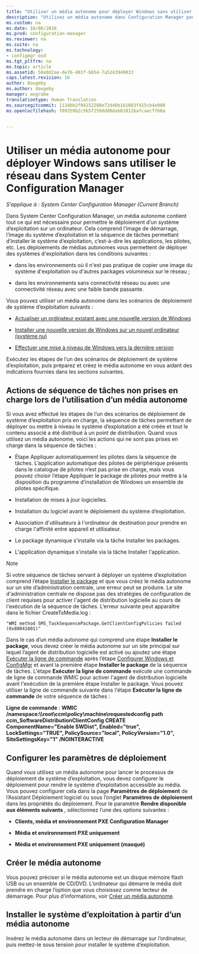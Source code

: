 ```yaml
---
title: "Utiliser un média autonome pour déployer Windows sans utiliser le réseau | System Center Configuration Manager"
description: "Utilisez un média autonome dans Configuration Manager pour déployer des systèmes d’exploitation lorsque la bande passante est limitée ou comme option pour actualiser, installer ou mettre à niveau des ordinateurs."
ms.custom: na
ms.date: 10/06/2016
ms.prod: configuration-manager
ms.reviewer: na
ms.suite: na
ms.technology:
- configmgr-osd
ms.tgt_pltfrm: na
ms.topic: article
ms.assetid: 58a0d2ae-de76-401f-b854-7a5243949033
caps.latest.revision: 16
author: Dougeby
ms.author: dougeby
manager: angrobe
translationtype: Human Translation
ms.sourcegitcommit: 1134bb2f04152288e72d40b1b1083f415cb4e900
ms.openlocfilehash: f09359b2c565f259ddd0dab01812bafcaecff60a


---
```

# <a name="use-stand-alone-media-to-deploy-windows-without-using-the-network-in-system-center-configuration-manager"></a>Utiliser un média autonome pour déployer Windows sans utiliser le réseau dans System Center Configuration Manager

*S’applique à : System Center Configuration Manager (Current Branch)*

Dans System Center Configuration Manager, un média autonome contient tout ce qui est nécessaire pour permettre le déploiement d’un système d’exploitation sur un ordinateur. Cela comprend l’image de démarrage, l’image du système d’exploitation et la séquence de tâches permettant d’installer le système d’exploitation, c’est-à-dire les applications, les pilotes, etc. Les déploiements de médias autonomes vous permettent de déployer des systèmes d'exploitation dans les conditions suivantes :  

-   dans les environnements où il n'est pas pratique de copier une image du système d'exploitation ou d'autres packages volumineux sur le réseau ;  

-   dans les environnements sans connectivité réseau ou avec une connectivité réseau avec une faible bande passante.  

Vous pouvez utiliser un média autonome dans les scénarios de déploiement de système d’exploitation suivants :  

-   [Actualiser un ordinateur existant avec une nouvelle version de Windows](refresh-an-existing-computer-with-a-new-version-of-windows.md)  

-   [Installer une nouvelle version de Windows sur un nouvel ordinateur (système nu)](install-new-windows-version-new-computer-bare-metal.md)  

-   [Effectuer une mise à niveau de Windows vers la dernière version](upgrade-windows-to-the-latest-version.md)  

 Exécutez les étapes de l’un des scénarios de déploiement de système d’exploitation, puis préparez et créez le média autonome en vous aidant des indications fournies dans les sections suivantes.  

## <a name="task-sequence-actions-not-supported-when-using-stand-alone-media"></a>Actions de séquence de tâches non prises en charge lors de l’utilisation d’un média autonome  
 Si vous avez effectué les étapes de l’un des scénarios de déploiement de système d’exploitation pris en charge, la séquence de tâches permettant de déployer ou mettre à niveau le système d’exploitation a été créée et tout le contenu associé a été distribué à un point de distribution. Quand vous utilisez un média autonome, voici les actions qui ne sont pas prises en charge dans la séquence de tâches :  

-   Étape Appliquer automatiquement les pilotes dans la séquence de tâches. L’application automatique des pilotes de périphérique présents dans le catalogue de pilotes n’est pas prise en charge, mais vous pouvez choisir l’étape Appliquer le package de pilotes pour mettre à la disposition du programme d’installation de Windows un ensemble de pilotes spécifique.  

-   Installation de mises à jour logicielles.  

-   Installation du logiciel avant le déploiement du système d’exploitation.  

-   Association d'utilisateurs à l'ordinateur de destination pour prendre en charge l'affinité entre appareil et utilisateur.  

-   Le package dynamique s'installe via la tâche Installer les packages.  

-   L'application dynamique s'installe via la tâche Installer l'application.  

> [!NOTE]  
>  Si votre séquence de tâches servant à déployer un système d’exploitation comprend l’étape [Installer le package](../understand/task-sequence-steps.md#BKMK_InstallPackage) et que vous créez le média autonome sur un site d’administration centrale, une erreur peut se produire. Le site d'administration centrale ne dispose pas des stratégies de configuration de client requises pour activer l'agent de distribution logicielle au cours de l'exécution de la séquence de tâches. L’erreur suivante peut apparaître dans le fichier CreateTsMedia.log :  
>   
>  `"WMI method SMS_TaskSequencePackage.GetClientConfigPolicies failed (0x80041001)"`
>   
>  Dans le cas d’un média autonome qui comprend une étape **Installer le package**, vous devez créer le média autonome sur un site principal sur lequel l’agent de distribution logicielle est activé ou ajoutez une étape [Exécuter la ligne de commande](../understand/task-sequence-steps.md#BKMK_RunCommandLine) après l’étape [Configurer Windows et ConfigMgr](../understand/task-sequence-steps.md#BKMK_SetupWindowsandConfigMgr) et avant la première étape **Installer le package** de la séquence de tâches. L'étape **Exécuter la ligne de commande** exécute une commande de ligne de commande WMIC pour activer l'agent de distribution logicielle avant l'exécution de la première étape Installer le package. Vous pouvez utiliser la ligne de commande suivante dans l'étape **Exécuter la ligne de commande** de votre séquence de tâches :  
>   
>  **Ligne de commande** : **WMIC /namespace:\\\root\ccm\policy\machine\requestedconfig path ccm_SoftwareDistributionClientConfig CREATE ComponentName="Enable SWDist", Enabled="true", LockSettings="TRUE", PolicySource="local", PolicyVersion="1.0", SiteSettingsKey="1" /NOINTERACTIVE**  

## <a name="configure-deployment-settings"></a>Configurer les paramètres de déploiement  
 Quand vous utilisez un média autonome pour lancer le processus de déploiement de système d’exploitation, vous devez configurer le déploiement pour rendre le système d’exploitation accessible au média. Vous pouvez configurer cela dans la page **Paramètres de déploiement** de l’Assistant Déploiement logiciel ou sous l’onglet **Paramètres de déploiement** dans les propriétés du déploiement.  Pour le paramètre **Rendre disponible aux éléments suivants** , sélectionnez l’une des options suivantes :  

-   **Clients, média et environnement PXE Configuration Manager**  

-   **Média et environnement PXE uniquement**  

-   **Média et environnement PXE uniquement (masqué)**  

## <a name="create-the-stand-alone-media"></a>Créer le média autonome  
 Vous pouvez préciser si le média autonome est un disque mémoire flash USB ou un ensemble de CD/DVD. L’ordinateur qui démarre le média doit prendre en charge l’option que vous choisissez comme lecteur de démarrage. Pour plus d’informations, voir [Créer un média autonome](create-stand-alone-media.md).  

## <a name="install-the-operating-system-from-stand-alone-media"></a>Installer le système d’exploitation à partir d’un média autonome  
 Insérez le média autonome dans un lecteur de démarrage sur l’ordinateur, puis mettez-le sous tension pour installer le système d’exploitation.  



<!--HONumber=Nov16_HO1-->



